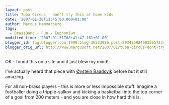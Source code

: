```yaml
---
layout: post
title: Tuba Circus - don't try this at home kids
date: '2007-01-30T13:45:00.000+01:00'
author: Marcus Hammarberg
tags:
  - BrassBand - Fun - Euphonium
modified_time: '2007-01-31T08:41:47.161+01:00'
blogger_id: tag:blogger.com,1999:blog-36533086.post-2934759246035657334
blogger_orig_url: http://www.marcusoft.net/2007/01/tuba-circus-dont-try-this-at-home.html
---
```


OK - found this on a site and it just blew my mind!

I've actually heard that piece with
<a href="http://www.baadsvik.com/" target="_blank">Øystein Baadsvik</a> before but it
still amazing.

For all non-brass players - this is more or
less impossible stuff. Imagine a footballer doing a tripple-salkov and kicking a basketball
into the top corner of a goal from 200 meters - and you are close in how
hard this is.




